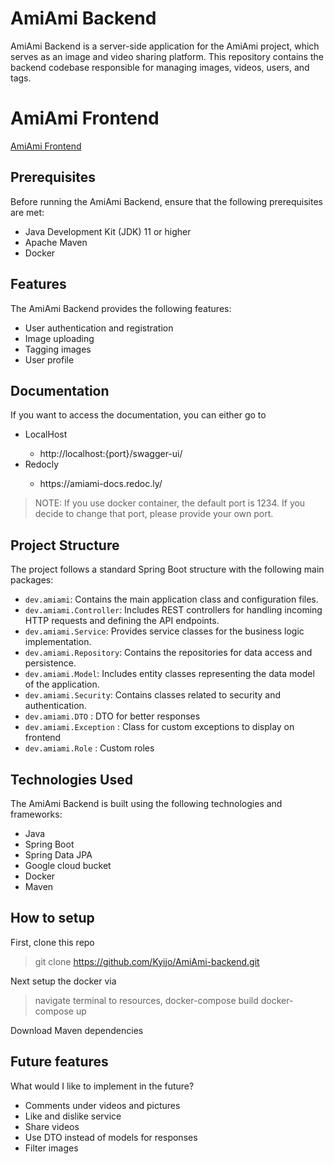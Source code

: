 # AmiAmi Backend

AmiAmi Backend is a server-side application for the AmiAmi project, which serves as an image and video sharing platform. This repository contains the backend codebase responsible for managing images, videos, users, and tags.

# AmiAmi Frontend

[AmiAmi Frontend](https://github.com/Kyijo/amiami-frotend)

## Prerequisites

Before running the AmiAmi Backend, ensure that the following prerequisites are met:

- Java Development Kit (JDK) 11 or higher
- Apache Maven
- Docker

## Features

The AmiAmi Backend provides the following features:

- User authentication and registration
- Image uploading
- Tagging images
- User profile

## Documentation

If you want to access the documentation, you can either go to 
<ul>
  <li> LocalHost</li>
   <ul>
    <li>http://localhost:{port}/swagger-ui/</li>
   </ul>
  <li>Redocly</li>
   <ul>
     <li>https://amiami-docs.redoc.ly/</li>
   </ul>
</ul>

> NOTE: If you use docker container, the default port is 1234. If you decide to change that port, please provide your own port.

## Project Structure

The project follows a standard Spring Boot structure with the following main packages:
 
- `dev.amiami`: Contains the main application class and configuration files.
- `dev.amiami.Controller`: Includes REST controllers for handling incoming HTTP requests and defining the API endpoints.
- `dev.amiami.Service`: Provides service classes for the business logic implementation.
- `dev.amiami.Repository`: Contains the repositories for data access and persistence.
- `dev.amiami.Model`: Includes entity classes representing the data model of the application.
- `dev.amiami.Security`: Contains classes related to security and authentication.
- `dev.amiami.DTO` : DTO for better responses
- `dev.amiami.Exception` : Class for custom exceptions to display on frontend
- `dev.amiami.Role` : Custom roles 

## Technologies Used

The AmiAmi Backend is built using the following technologies and frameworks:

- Java
- Spring Boot
- Spring Data JPA
- Google cloud bucket
- Docker
- Maven

## How to setup

First, clone this repo
> git clone https://github.com/Kyijo/AmiAmi-backend.git

Next setup the docker via
> navigate terminal to resources, 
> docker-compose build
> docker-compose up

Download Maven dependencies

## Future features

What would I like to implement in the future?

- Comments under videos and pictures
- Like and dislike service
- Share videos
- Use DTO instead of models for responses
- Filter images 
